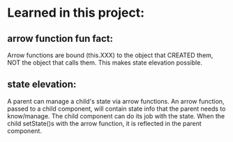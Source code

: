 # Learned in this project:

## arrow function fun fact:
Arrow functions are bound (this.XXX) to the object that CREATED them, NOT the object that calls them. This makes state elevation possible.

## state elevation:
A parent can manage a child's state via arrow functions. An arrow function, passed to a child component, will contain state info that the parent needs to know/manage. The child component can do its job with the state. When the child setState()s with the arrow function, it is reflected in the parent component.
